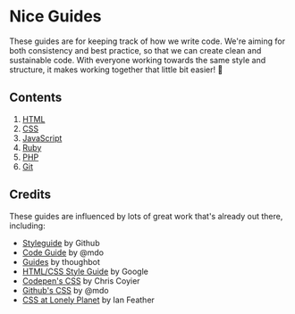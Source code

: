 # Nice Guides

These guides are for keeping track of how we write code. We're aiming for both consistency and best practice, so that we can create clean and sustainable code. With everyone working towards the same style and structure, it makes working together that little bit easier! :dancers:

## Contents

1. [HTML](/langs/html.md)
2. [CSS](/langs/css.md)
3. [JavaScript](/langs/javascript.md)
4. [Ruby](/langs/ruby.md)
5. [PHP](/langs/php.md)
6. [Git](/langs/git.md)

## Credits

These guides are influenced by lots of great work that's already out there, including:

- [Styleguide](https://github.com/styleguide) by Github
- [Code Guide](http://mdo.github.io/code-guide/) by @mdo
- [Guides](https://github.com/thoughtbot/guides/blob/master/README.md) by thoughbot
- [HTML/CSS Style Guide](https://google-styleguide.googlecode.com/svn/trunk/htmlcssguide.xml) by Google
- [Codepen's CSS](http://codepen.io/chriscoyier/blog/codepens-css) by Chris Coyier
- [Github's CSS](http://markdotto.com/2014/07/23/githubs-css/) by @mdo
- [CSS at Lonely Planet](http://ianfeather.co.uk/css-at-lonely-planet/) by Ian Feather
